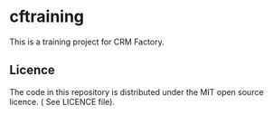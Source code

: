 # cftraining

This is a training project for CRM Factory.

## Licence

The code in this repository is distributed under the MIT open source licence. (
See LICENCE file).